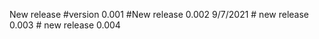 New release #version 0.001
            #New release 0.002 9/7/2021
            # new release 0.003
            # new release 0.004

